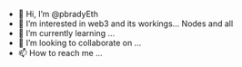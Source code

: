 - 👋 Hi, I’m @pbradyEth
- 👀 I’m interested in web3 and its workings... Nodes and all
- 🌱 I’m currently learning ...
- 💞️ I’m looking to collaborate on ...
- 📫 How to reach me ...

<!---
pbradyEth/pbradyEth is a ✨ special ✨ repository because its `README.md` (this file) appears on your GitHub profile.
You can click the Preview link to take a look at your changes.
--->
